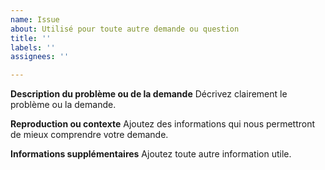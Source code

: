```yaml
---
name: Issue
about: Utilisé pour toute autre demande ou question
title: ''
labels: ''
assignees: ''

---
```


**Description du problème ou de la demande**
Décrivez clairement le problème ou la demande.

**Reproduction ou contexte**
Ajoutez des informations qui nous permettront de mieux comprendre votre demande.

**Informations supplémentaires**
Ajoutez toute autre information utile.
